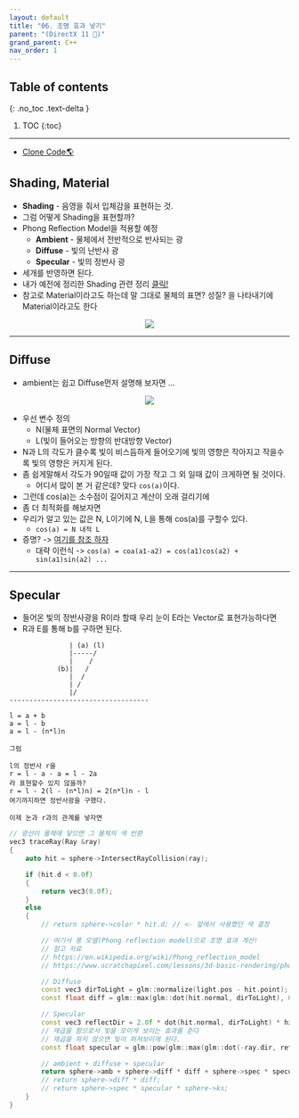```yaml
---
layout: default
title: "06. 조명 효과 넣기"
parent: "(DirectX 11 🎡)"
grand_parent: C++
nav_order: 1
---
```


## Table of contents
{: .no_toc .text-delta }

1. TOC
{:toc}

---

* [Clone Code🌎](https://github.com/EasyCoding-7/Dx11ExampleWithImgui/tree/10/08)

## Shading, Material

* **Shading** - 음영을 줘서 입체감을 표현하는 것.
* 그럼 어떻게 Shading을 표현할까?
* Phong Reflection Model을 적용할 예정
	* **Ambient** - 물체에서 전반적으로 반사되는 광
	* **Diffuse** - 빛의 난반사 광
	* **Specular** - 빛의 정반사 광
* 세개를 반영하면 된다.
* 내가 예전에 정리한 Shading 관련 정리 [클릭!](https://taehyungs-programming-blog.github.io/blog/docs/cpp/directx-12/g-18/)
* 참고로 Material이라고도 하는데 말 그대로 물체의 표면? 성질? 을 나타내기에 Material이라고도 한다

<p align="center">
  <img src="https://taehyungs-programming-blog.github.io/blog/assets/images/cpp/graphics/graphics-7-1.png"/>
</p>

---

## Diffuse

* ambient는 쉽고 Diffuse먼저 설명해 보자면 ...

<p align="center">
  <img src="https://taehyungs-programming-blog.github.io/blog/assets/images/cpp/graphics/graphics-7-3.png"/>
</p>

* 우선 변수 정의
    * N(물체 표면의 Normal Vector)
    * L(빛이 들어오는 방향의 반대방향 Vector)
* N과 L의 각도가 클수록 빛이 비스듬하게 들어오기에 빛의 영향은 작아지고
작을수록 빛의 영향은 커지게 된다.
* 좀 쉽게말해서 각도가 90일때 값이 가장 작고 그 외 일때 값이 크게하면 될 것이다.
    * 어디서 많이 본 거 같은데? 맞다 `cos(a)`이다.
* 그런데 cos(a)는 소수점이 길어지고 계산이 오래 걸리기에 
* 좀 더 최적화를 해보자면
* 우리가 알고 있는 값은 N, L이기에 N, L을 통해 cos(a)를 구할수 있다.
    * `cos(a) = N 내적 L`
* 증명? -> [여기를 참조 하자](https://m.blog.naver.com/PostView.naver?isHttpsRedirect=true&blogId=jihyoseok&logNo=221481723291)
    * 대략 이런식 -> `cos(a) = coa(a1-a2) = cos(a1)cos(a2) + sin(a1)sin(a2) ...`

---

## Specular

* 들어온 빛의 정반사광을 R이라 할때 우리 눈이 E라는 Vector로 표현가능하다면
* R과 E를 통해 b를 구하면 된다.

```
               | (a) (l)
               |-----/
               |    /
            (b)|   /
               |  /
               | /
               |/
-----------------------------------

l = a + b
a = l - b
a = l - (n*l)n

그럼

l의 정반사 r을
r = l - a - a = l - 2a
라 표현할수 있지 않을까?
r = l - 2(l - (n*l)n) = 2(n*l)n - l
여기까지하면 정반사광을 구했다.

이제 눈과 r과의 관계를 넣자면
```


```cpp
// 광선이 물체에 닿으면 그 물체의 색 반환
vec3 traceRay(Ray &ray)
{
    auto hit = sphere->IntersectRayCollision(ray);

    if (hit.d < 0.0f)
    {
        return vec3(0.0f);
    }
    else
    {
        // return sphere->color * hit.d; // <- 앞에서 사용했던 색 결정

        // 여기서 퐁 모델(Phong reflection model)으로 조명 효과 계산!
        // 참고 자료
        // https://en.wikipedia.org/wiki/Phong_reflection_model
        // https://www.scratchapixel.com/lessons/3d-basic-rendering/phong-shader-BRDF

        // Diffuse
        const vec3 dirToLight = glm::normalize(light.pos - hit.point);
        const float diff = glm::max(glm::dot(hit.normal, dirToLight), 0.0f);

        // Specular
        const vec3 reflectDir = 2.0f * dot(hit.normal, dirToLight) * hit.normal - dirToLight;
        // 제곱을 함으로서 빛을 모이게 보이는 효과를 준다
        // 제곱을 하지 않으면 빛이 퍼져보이게 된다.
        const float specular = glm::pow(glm::max(glm::dot(-ray.dir, reflectDir), 0.0f), sphere->alpha);

        // ambient + diffuse + specular
        return sphere->amb + sphere->diff * diff + sphere->spec * specular * sphere->ks;
        // return sphere->diff * diff;
        // return sphere->spec * specular * sphere->ks;
    }
}
```

